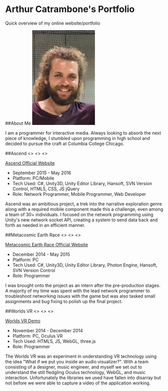 # Arthur Catrambone's Portfolio
Quick overview of my online website/portfolio

##About Me
![Art Catrambone](/img/headshot.jpg)

I am a programmer for interactive media. Always looking to absorb the next piece of knowledge, I stumbled upon programming in high school and decided to pursue the craft at Columbia College Chicago.

##Ascend
<>
<>
<>

[Ascend Official Website](http://game.colum.edu/projects/AscendTheGame/ "Official Website")
* September 2015 - May 2016
* Platform: PC/Mobile
* Tech Used: C#, Unity3D, Unity Editor Library, Hansoft, SVN Version Control, HTML5, CSS, JS jQuery
* Role: Network Programmer, Mobile Programmer, Web Developer

Ascend was an ambitious project, a trek into the narrative exploration genre along with a required mobile component made this a challenge, even among a team of 30+ individuals. I focused on the network programming using Unity's new network socket API, creating a system to send data back and forth as needed in an efficient manner.

##Metacosmic Earth Race
<>
<>
<>

[Metacosmic Earth Race Official Website](http://game.colum.edu/projects/spacerace/ "Official Website")
* December 2014 - May 2015
* Platform: PC
* Tech Used: C#, Unity3D, Unity Editor Library, Photon Engine, Hansoft, SVN Version Control
* Role: Programmer

I was brought onto the project as an intern after the pre-production stages. A majority of my time was spent with the lead network programmer to troubleshoot networking issues with the game but was also tasked small assignments and bug fixing to polish up the final project.

##Worlds VR
<>
<>
<>

[Worlds VR Demo](https://www.youtube.com/watch?v=waF5v2w80Qg "Video Demo")
* November 2014 - December 2014
* Platform: PC, Oculus VR
* Tech Used: HTML5, JS, WebGL, three.js
* Role: Programmer

The Worlds VR was an experiment in understanding VR technology using the idea "What if we put you inside an audio visualizer?". With a team consisting of a designer, music engineer, and myself we set out to understand the still fledgling Oculus technology, WebGL, and music interaction. Unfortunately the libraries we used have fallen into disarray but not before we were able to capture a video of the application working.
